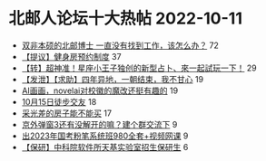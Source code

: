 # 北邮人论坛十大热帖 2022-10-11

- [双非本硕的北邮博士 一直没有找到工作，该怎么办？](https://bbs.byr.cn/article/WorkLife/1191823) 72
- [【提议】健身房预约制度](https://bbs.byr.cn/article/Gymnasium/119774) 37
- [【转】超神准！星座小王子独创的新型占卜、來一起試玩一下！](https://bbs.byr.cn/article/Constellations/326533) 29
- [【发泄】【求助】四年异地，一朝结束，我不甘心](https://bbs.byr.cn/article/Feeling/3193943) 19
- [AI画画，novelai对校徽的魔改还挺有趣的](https://bbs.byr.cn/article/Picture/3330808) 19
- [10月15日徒步交友](https://bbs.byr.cn/article/Friends/2031361) 18
- [采光差的房子能不能买](https://bbs.byr.cn/article/Home/134203) 17
- [京外弹窗3还有没解开的嘛？建个群交流下](https://bbs.byr.cn/article/Talking/6367027) 9
- [出2023年国考粉笔系统班980全套+视频网课](https://bbs.byr.cn/article/CivilServant/49418) 9
- [【保研】中科院软件所天基实验室招生保研生](https://bbs.byr.cn/article/AimGraduate/1220517) 6



